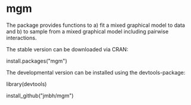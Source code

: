 # mgm

The package provides functions to a) fit a mixed graphical model to data and b) to sample from a mixed graphical model including pairwise interactions. 

The stable version can be downloaded via CRAN:

install.packages("mgm")



The developmental version can be installed using the devtools-package:


library(devtools)

install_github("jmbh/mgm")
